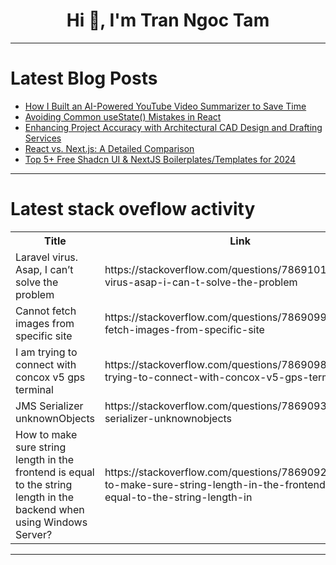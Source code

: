 <h1 align="center">Hi 👋, I'm Tran Ngoc Tam</h1>

---

# Latest Blog Posts 
<!-- BLOG-POST-LIST:START -->
- [How I Built an AI-Powered YouTube Video Summarizer to Save Time](https://dev.to/enzocheva/how-i-built-an-ai-powered-youtube-video-summarizer-to-save-time-5dd5)
- [Avoiding Common useState&lpar;&rpar; Mistakes in React](https://dev.to/harsh8088/avoiding-common-usestate-mistakes-in-react-3aao)
- [Enhancing Project Accuracy with Architectural CAD Design and Drafting Services](https://dev.to/pavan_sai_7/enhancing-project-accuracy-with-architectural-cad-design-and-drafting-services-4mf4)
- [React vs. Next.js: A Detailed Comparison](https://dev.to/ucodes/react-vs-nextjs-a-detailed-comparison-33kk)
- [Top 5+ Free Shadcn UI &amp; NextJS Boilerplates/Templates for 2024](https://dev.to/fredy/top-5-free-shadcn-ui-nextjs-boilerplatestemplates-for-2024-34m0)
<!-- BLOG-POST-LIST:END -->

---

# Latest stack oveflow activity
<table>
  <tr><th>Title</th><th>Link</th></tr>
  <!-- STACKOVERFLOW:START --><tr><td>Laravel virus. Asap, I can’t solve the problem</td><td>https://stackoverflow.com/questions/78691011/laravel-virus-asap-i-can-t-solve-the-problem</td></tr><tr><td>Cannot fetch images from specific site</td><td>https://stackoverflow.com/questions/78690994/cannot-fetch-images-from-specific-site</td></tr><tr><td>I am trying to connect with concox v5 gps terminal</td><td>https://stackoverflow.com/questions/78690989/i-am-trying-to-connect-with-concox-v5-gps-terminal</td></tr><tr><td>JMS Serializer unknownObjects</td><td>https://stackoverflow.com/questions/78690930/jms-serializer-unknownobjects</td></tr><tr><td>How to make sure string length in the frontend is equal to the string length in the backend when using Windows Server?</td><td>https://stackoverflow.com/questions/78690921/how-to-make-sure-string-length-in-the-frontend-is-equal-to-the-string-length-in</td></tr><!-- STACKOVERFLOW:END -->
</table>

---


